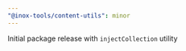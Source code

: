 ```yaml
---
"@inox-tools/content-utils": minor
---
```


Initial package release with `injectCollection` utility
